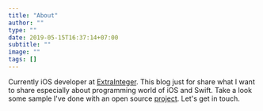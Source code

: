 ```yaml
---
title: "About"
author: ""
type: ""
date: 2019-05-15T16:37:14+07:00
subtitle: ""
image: ""
tags: []
---
```


Currently iOS developer at [ExtraInteger](www.extrainteger.com). This blog just for share what I want to share especially about programming world of iOS and Swift. Take a look some sample I've done with an open source [project](https://github.com/pantaubersama/PemiluIOS).
Let's get in touch.

<link rel="stylesheet" href="https://cdnjs.cloudflare.com/ajax/libs/font-awesome/4.7.0/css/font-awesome.min.css">
<!-- Add font awesome icons -->
<a href="https://www.facebook.com/muhammadhanif.sugiyanto" class="fa fa-facebook"></a>
<a href="https://twitter.com/hanif_sgy" class="fa fa-twitter"></a>
<a href="https://github.com/hanifsgy" class="fa fa-github"></a>
<a href="https://www.linkedin.com/in/muhammad-hanif-sugiyanto-874476b1/" class="fa fa-linkedin"></a>
